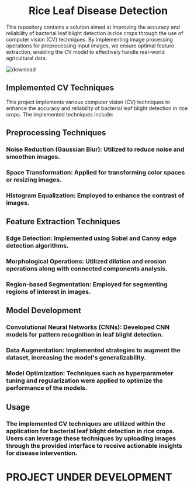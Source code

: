 # <h1 align="center">Rice Leaf Disease Detection
<p align="left">This repository contains a solution aimed at improving the accuracy and reliability of bacterial leaf blight detection in rice crops through the use of computer vision (CV) techniques. By implementing image processing operations for preprocessing input images, we ensure optimal feature extraction, enabling the CV model to effectively handle real-world agricultural data.

![download](https://github.com/Yashwanthramka/Rice-Leaf-Disease-Detection/assets/69259570/5e747d24-819e-49cd-8b26-bd4b1d170638)


## <h2 align="left">Implemented CV Techniques
<p align="left">This project implements various computer vision (CV) techniques to enhance the accuracy and reliability of bacterial leaf blight detection in rice crops. The implemented techniques include:

## <h2 align="left">Preprocessing Techniques

### <p align="left">Noise Reduction (Gaussian Blur): Utilized to reduce noise and smoothen images.

### <p align="left">Space Transformation: Applied for transforming color spaces or resizing images.

### <p align="left">Histogram Equalization: Employed to enhance the contrast of images.

### <h2 align="left">Feature Extraction Techniques

### <p align="left">Edge Detection: Implemented using Sobel and Canny edge detection algorithms.

### <p align="left">Morphological Operations: Utilized dilation and erosion operations along with connected components analysis.

### <p align="left">Region-based Segmentation: Employed for segmenting regions of interest in images.

### <h2 align="left">Model Development

### <p align="left">Convolutional Neural Networks (CNNs): Developed CNN models for pattern recognition in leaf blight detection.

### <p align="left">Data Augmentation: Implemented strategies to augment the dataset, increasing the model's generalizability.

### <p align="left">Model Optimization: Techniques such as hyperparameter tuning and regularization were applied to optimize the performance of the models.

### <h2 align="left">Usage

### <p align="left">The implemented CV techniques are utilized within the application for bacterial leaf blight detection in rice crops. Users can leverage these techniques by uploading images through the provided interface to receive actionable insights for disease intervention.

# <p align="left"> **PROJECT UNDER DEVELOPMENT**
